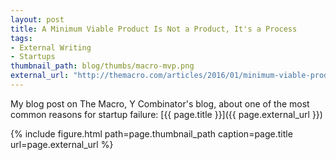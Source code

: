 ```yaml
---
layout: post
title: A Minimum Viable Product Is Not a Product, It's a Process
tags:
- External Writing
- Startups
thumbnail_path: blog/thumbs/macro-mvp.png
external_url: "http://themacro.com/articles/2016/01/minimum-viable-product-process/"
---
```


My blog post on The Macro, Y Combinator's blog, about one of the most common
reasons for startup failure: [{{ page.title }}]({{ page.external_url }})

{% include figure.html path=page.thumbnail_path caption=page.title url=page.external_url %}

